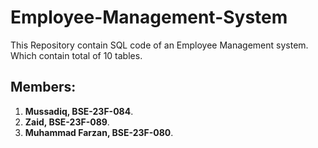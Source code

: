 # Employee-Management-System

This Repository contain SQL code of an Employee Management system.
Which contain total of 10 tables.

## Members:

1) **Mussadiq, BSE-23F-084**.
2) **Zaid, BSE-23F-089**.
3) **Muhammad Farzan, BSE-23F-080**.
